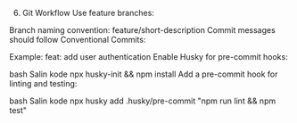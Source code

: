 6. Git Workflow
Use feature branches:

Branch naming convention: feature/short-description
Commit messages should follow Conventional Commits:

Example: feat: add user authentication
Enable Husky for pre-commit hooks:

bash
Salin kode
npx husky-init && npm install
Add a pre-commit hook for linting and testing:

bash
Salin kode
npx husky add .husky/pre-commit "npm run lint && npm test"
